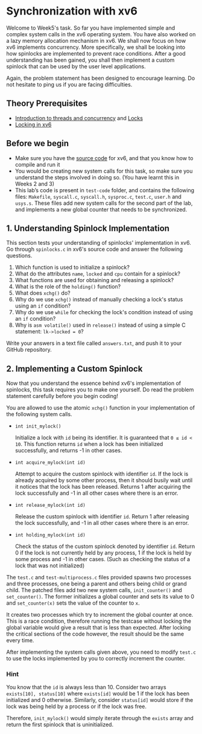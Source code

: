 # Synchronization with xv6

Welcome to Week5's task. So far you have implemented simple and complex system calls in the xv6 operating system. You have also worked on a lazy memory allocation mechanism in xv6. We shall now focus on how xv6 implements concurrency. More specifically, we shall be looking into how spinlocks are implemented to prevent race conditions. After a good understanding has been gained, you shall then implement a custom spinlock that can be used by the user level applications.

Again, the problem statement has been designed to encourage learning. Do not hesitate to ping us if you are facing difficulties.



## Theory Prerequisites

- [Introduction to threads and concurrency](https://youtu.be/SVHLonf5AGY) and [Locks](https://youtu.be/EBevKfTDXUI)
- [Locking in xv6](https://youtu.be/icLsJLGbLuA)



## Before we begin

- Make sure you have the [source code](http://www.cse.iitb.ac.in/~puru/courses/autumn18/labs/xv6-public.tar.gz) for xv6, and that you know how to compile and run it
- You would be creating new system calls for this task, so make sure you understand the steps involved in doing so. (You have learnt this in Weeks 2 and 3)
- This lab’s code is present in `test-code` folder, and contains the following files: `Makefile`, `syscall.c`, `syscall.h`, `sysproc.c`, `test.c`, `user.h` and `usys.s`. These files add new system calls for the second part of the lab, and implements a new global counter that needs to be synchronized. 



## 1. Understanding Spinlock Implementation

This section tests your understanding of spinlocks' implementation in xv6. Go through `spinlocks.c` in xv6's source code and answer the following questions.

1. Which function is used to initialize a spinlock?
2. What do the attributes `name`, `locked` and `cpu` contain for a spinlock?
3. What functions are used for obtaining and releasing a spinlock?
4. What is the role of the `holding()` function?
5. What does `xchg()` do?
6. Why do we use `xchg()` instead of manually checking a lock's status using an `if` condition?
7. Why do we use `while` for checking the lock's condition instead of using an `if` condition?
8. Why is `asm volatile()` used in `release()` instead of using a simple C statement: `lk->locked = 0`?

Write your answers in a text file called `answers.txt`, and push it to your GitHub repository.



## 2. Implementing a Custom Spinlock

Now that you understand the essence behind xv6's implementation of spinlocks, this task requires you to make one yourself. Do read the problem statement carefully before you begin coding!

You are allowed to use the atomic `xchg()` function in your implementation of the following system calls.

- `int init_mylock()`

  Initialize a lock with `id` being its identifier. It is guaranteed that `0 ≤ id < 10`. This function returns `id` when a lock has been initialized successfully, and returns -1 in other cases.

- `int acquire_mylock(int id)`

  Attempt to acquire the custom spinlock with identifier `id`. If the lock is already acquired by some other process, then it should busily wait until it notices that the lock has been released. Returns 1 after acquiring the lock successfully and -1 in all other cases where there is an error.

- `int release_mylock(int id)`

  Release the custom spinlock with identifier `id`. Return 1 after releasing the lock successfully, and -1 in all other cases where there is an error.

- `int holding_mylock(int id)`

  Check the status of the custom spinlock denoted by identifier `id`. Return 0 if the lock is not currently held by any process, 1 if the lock is held by some process and -1 in other cases. (Such as checking the status of a lock that was not initialized)

The `test.c` and `test-multiprocess.c` files provided spawns two processes and three processes, one being a parent and others being child or grand child. The patched files add two new system calls, `init_counter()` and `set_counter()`. The former initializes a global counter and sets its value to 0 and `set_counter(x)` sets the value of the counter to `x`.

It creates two processes which try to increment the global counter at once. This is a race condition, therefore running the testcase without locking the global variable would give a result that is less than expected. After locking the critical sections of the code however, the result should be the same every time.

After implementing the system calls given above, you need to modify `test.c` to use the locks implemented by you to correctly increment the counter.

### Hint

You know that the `id` is always less than 10. Consider two arrays `exists[10], status[10]` where `exists[id]` would be 1 if the lock has been initialized and 0 otherwise. Similarly, consider `status[id]` would store if the lock was being held by a process or if the lock was free.

Therefore, `init_mylock()` would simply iterate through the `exists` array and return the first spinlock that is uninitialized.
